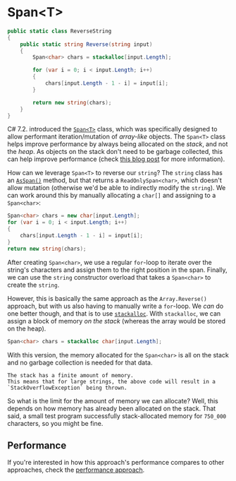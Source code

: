 # Span&lt;T&gt;

```csharp
public static class ReverseString
{
    public static string Reverse(string input)
    {
        Span<char> chars = stackalloc[input.Length];

        for (var i = 0; i < input.Length; i++)
        {
            chars[input.Length - 1 - i] = input[i];
        }

        return new string(chars);
    }
}
```

C# 7.2. introduced the [`Span<T>`][span-t] class, which was specifically designed to allow performant iteration/mutation of _array-like_ objects.
The `Span<T>` class helps improve performance by always being allocated on the _stack_, and not the _heap_.
As objects on the stack don't need to be garbage collected, this can help improve performance (check [this blog post][using-span-t] for more information).

How can we leverage `Span<T>` to reverse our `string`?
The `string` class has an [`AsSpan()`][string-as-span] method, but that returns a `ReadOnlySpan<char>`, which doesn't allow mutation (otherwise we'd be able to indirectly modify the `string`).
We can work around this by manually allocating a `char[]` and assigning to a `Span<char>`:

```csharp
Span<char> chars = new char[input.Length];
for (var i = 0; i < input.Length; i++)
{
    chars[input.Length - 1 - i] = input[i];
}
return new string(chars);
```

After creating `Span<char>`, we use a regular `for`-loop to iterate over the string's characters and assign them to the right position in the span.
Finally, we can use the `string` constructor overload that takes a `Span<char>` to create the `string`.

However, this is basically the same approach as the `Array.Reverse()` approach, but with us also having to manually write a `for`-loop.
We _can_ do one better though, and that is to use [`stackalloc`][stackalloc].
With `stackalloc`, we can assign a block of memory _on the stack_ (whereas the array would be stored on the heap).

```csharp
Span<char> chars = stackalloc char[input.Length];
```

With this version, the memory allocated for the `Span<char>` is all on the stack and no garbage collection is needed for that data.

~~~~exercism/caution
The stack has a finite amount of memory.
This means that for large strings, the above code will result in a `StackOverflowException` being thrown.
~~~~

So what is the limit for the amount of memory we can allocate?
Well, this depends on how memory has already been allocated on the stack.
That said, a small test program successfully stack-allocated memory for `750_000` characters, so you might be fine.

## Performance

If you're interested in how this approach's performance compares to other approaches, check the [performance approach][approach-performance].

[stackalloc]: https://learn.microsoft.com/en-us/dotnet/csharp/language-reference/operators/stackalloc
[using-span-t]: https://learn.microsoft.com/en-us/archive/msdn-magazine/2018/january/csharp-all-about-span-exploring-a-new-net-mainstay
[span-t]: https://learn.microsoft.com/en-us/dotnet/api/system.span-1
[string-as-span]: https://learn.microsoft.com/en-us/dotnet/api/system.memoryextensions.asspan
[approach-performance]: https://exercism.org/tracks/csharp/exercises/reverse-string/articles/performance
